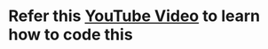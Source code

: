 <h1>Refer this <a href="https://youtu.be/t2TV0iGGn_0?si=rdKgXVcdecGD_Y6S">YouTube Video</a> to learn how to code this</h1>

